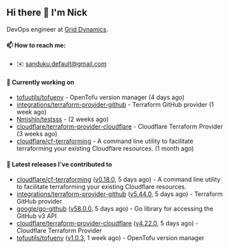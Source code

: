 ## Hi there 👋 I'm Nick

DevOps engineer at [Grid Dynamics](https://www.griddynamics.com/).

#### 📫 How to reach me:

- ✉️ sanduku.default@gmail.com

#### 👷 Currently working on


- [tofuutils/tofuenv](https://github.com/tofuutils/tofuenv) - OpenTofu version manager (4 days ago)
- [integrations/terraform-provider-github](https://github.com/integrations/terraform-provider-github) - Terraform GitHub provider (1 week ago)
- [Nmishin/testsss](https://github.com/Nmishin/testsss) -  (2 weeks ago)
- [cloudflare/terraform-provider-cloudflare](https://github.com/cloudflare/terraform-provider-cloudflare) - Cloudflare Terraform Provider (3 weeks ago)
- [cloudflare/cf-terraforming](https://github.com/cloudflare/cf-terraforming) - A command line utility to facilitate terraforming your existing Cloudflare resources. (1 month ago)

#### 🔭 Latest releases I've contributed to

- [cloudflare/cf-terraforming](https://github.com/cloudflare/cf-terraforming) ([v0.18.0](https://github.com/cloudflare/cf-terraforming/releases/tag/v0.18.0), 5 days ago) - A command line utility to facilitate terraforming your existing Cloudflare resources.
- [integrations/terraform-provider-github](https://github.com/integrations/terraform-provider-github) ([v5.44.0](https://github.com/integrations/terraform-provider-github/releases/tag/v5.44.0), 5 days ago) - Terraform GitHub provider
- [google/go-github](https://github.com/google/go-github) ([v58.0.0](https://github.com/google/go-github/releases/tag/v58.0.0), 5 days ago) - Go library for accessing the GitHub v3 API
- [cloudflare/terraform-provider-cloudflare](https://github.com/cloudflare/terraform-provider-cloudflare) ([v4.22.0](https://github.com/cloudflare/terraform-provider-cloudflare/releases/tag/v4.22.0), 5 days ago) - Cloudflare Terraform Provider
- [tofuutils/tofuenv](https://github.com/tofuutils/tofuenv) ([v1.0.3](https://github.com/tofuutils/tofuenv/releases/tag/v1.0.3), 1 week ago) - OpenTofu version manager
